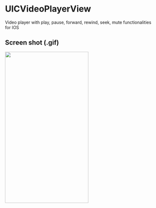 # UICVideoPlayerView
Video player with play, pause, forward, rewind, seek, mute functionalities for IOS

## Screen shot (.gif)
<img src="https://github.com/Coder-ACJHP/UICVideoPlayerView/blob/master/videoPlayer.gif" width=275 height="500">
